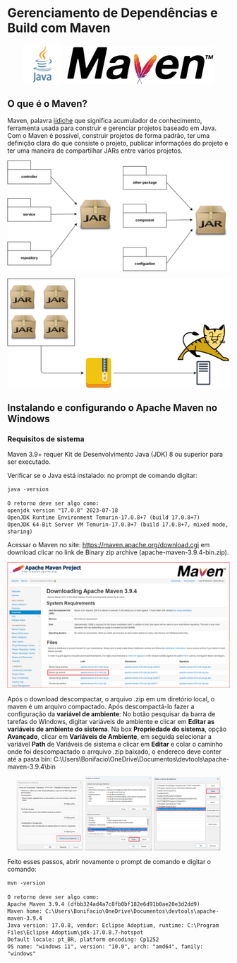 # Gerenciamento de Dependências e Build com Maven

<p align="center"><img src="./images/java.png" width=18%> <img src="./images/maven-logo.png"></p>

## O que é o Maven?
Maven, palavra <a href="https://en.wikipedia.org/wiki/Maven">iídiche</a> que significa acumulador de conhecimento, ferramenta usada para construir e gerenciar projetos baseado em Java. Com o Maven é possível, construir projetos de forma padrão, ter uma definição clara do que consiste o projeto, publicar informações do projeto e ter uma maneira de compartilhar JARs entre vários projetos.
<p align="center"><img src="./images/compartilhar-JARs.png"></p>
<p align="center"><img src="./images/publicar-informacoes-do-projeto.png"></p>

## Instalando e configurando o Apache Maven no Windows
### Requisitos de sistema
Maven 3.9+ requer Kit de Desenvolvimento Java (JDK) 8 ou superior para ser executado.

Verificar se o Java está instalado: no prompt de comando digitar:
~~~CLI
java -version

O retorno deve ser algo como:
openjdk version "17.0.8" 2023-07-18
OpenJDK Runtime Environment Temurin-17.0.8+7 (build 17.0.8+7)
OpenJDK 64-Bit Server VM Temurin-17.0.8+7 (build 17.0.8+7, mixed mode, sharing)
~~~
Acessar o Maven no site: https://maven.apache.org/download.cgi em download clicar no link de Binary zip archive (apache-maven-3.9.4-bin.zip).
<p align="center"><img src="./images/Maven.png"></p>

 Após o download descompactar, o arquivo .zip em um diretório local, o maven é um arquivo compactado. Após descompactá-lo fazer a configuração da **variável de ambiente**:
 No botão pesquisar da barra de tarefas do Windows, digitar variáveis de ambiente e clicar em **Editar as variáveis de ambiente do sistema**. Na box **Propriedade do sistema**, opção **Avançado**, clicar em **Variáveis de Ambiente**, em seguida selecionar a variável **Path** de Variáveis de sistema e clicar em **Editar** e colar o caminho onde foi descompactado o arrquivo .zip baixado, o endereco deve conter até a pasta bin: C:\Users\Bonifacio\OneDrive\Documentos\devtools\apache-maven-3.9.4\bin
 <p align="center"><img src="./images/variavel-ambiente-1.png" width=30%> <img src="./images/variavel-ambiente-2.png" width=30%> <img src="./images/variavel-ambiente-3.png" width="30%"></p>

Feito esses passos, abrir novamente o prompt de comando e digitar o comando:
~~~CLI
mvn -version

O retorno deve ser algo como:
Apache Maven 3.9.4 (dfbb324ad4a7c8fb0bf182e6d91b0ae20e3d2dd9)
Maven home: C:\Users\Bonifacio\OneDrive\Documentos\devtools\apache-maven-3.9.4
Java version: 17.0.8, vendor: Eclipse Adoptium, runtime: C:\Program Files\Eclipse Adoptium\jdk-17.0.8.7-hotspot
Default locale: pt_BR, platform encoding: Cp1252
OS name: "windows 11", version: "10.0", arch: "amd64", family: "windows"
~~~
